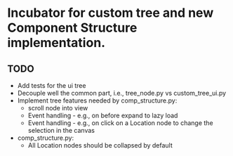 # Incubator for custom tree and new Component Structure implementation.

## TODO

- Add tests for the ui tree
- Decouple well the common part, i.e., tree_node.py vs custom_tree_ui.py
- Implement tree features needed by comp_structure.py:
  - scroll node into view
  - Event handling - e.g., on before expand to lazy load
  - Event handling - e.g., on click on a Location node to change the selection in the canvas
- comp_structure.py:
  - All Location nodes should be collapsed by default
